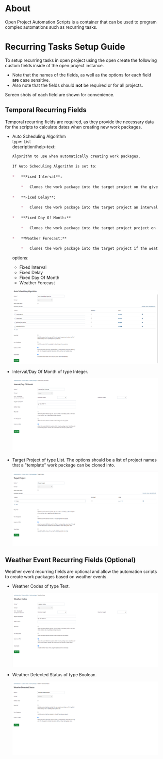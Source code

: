 # About
Open Project Automation Scripts is a container that can be used to program complex automations such as recurring tasks.

# Recurring Tasks Setup Guide
To setup recurring tasks in open project using the open create the following custom fields inside of the open project instance.  

* Note that the names of the fields, as well as the options for each field __are__ case sensitive.  
* Also note that the fields should __not__ be required or for all projects.  

Screen shots of each field are shown for convenience.

## Temporal Recurring Fields
Temporal recurring fields are required, as they provide the necessary data for the scripts to calculate dates when creating
new work packages.

* Auto Scheduling Algorithm  
    type: List  
    description/help-text:  
    ```md
    Algorithm to use when automatically creating work packages.

    If Auto Scheduling Algorithm is set to:

    *   **Fixed Interval**:
        
        *   Clones the work package into the target project on the given interval from the work packages start date.
            
    *   **Fixed Delay**:
        
        *   Clones the work package into the target project an interval number of days after the last one is completed.
            
    *   **Fixed Day Of Month:**
        
        *   Clones the work package into the target project project on this day of the month every month (if it has that day)
            
    *   **Weather Forecast:**
        
        *   Clones the work package into the target project if the weather codes are found in the forecast within the interval from the current date.
    ```
    options: 
    - Fixed Interval
    - Fixed Delay
    - Fixed Day Of Month
    - Weather Forecast  
      
    ![alt text](images/auto_scheduling_algorithm.png)

* Interval/Day Of Month of type Integer.  

    ![alt text](images/interval_day_of_month.png)

* Target Project of type List. The options should be a list of project names that a "template" work package can be cloned into.  

    ![alt text](images/target_project.png)

## Weather Event Recurring Fields (Optional)
Weather event recurring fields are optional and allow the automation scripts to create work packages based on weather events.  

* Weather Codes of type Text.  

    ![alt text](images/weather_codes.png)

* Weather Detected Status of type Boolean.

    ![alt text](images/weather_detected_status.png)